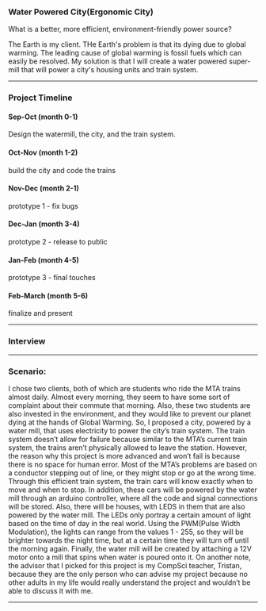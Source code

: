 ### Water Powered City(Ergonomic City)

What is a better, more efficient, environment-friendly power source?

The Earth is my client. THe Earth's problem is that its dying due to global warming. The leading cause of global warming is fossil fuels which can easily be resolved. My solution is that I will create a water powered super-mill that will power a city's housing units and train system. 

_________________________________________________________________________


### Project Timeline

#### Sep-Oct    (month 0-1)
Design the watermill, the city, and the train system.

#### Oct-Nov    (month 1-2)
build the city and code the trains

#### Nov-Dec    (month 2-1)
prototype 1 - fix bugs
#### Dec-Jan    (month 3-4)
prototype 2 - release to public
#### Jan-Feb    (month 4-5)
prototype 3 - final touches
#### Feb-March  (month 5-6)
finalize and present


_________________________________________________________________________

### Interview





_________________________________________________________________________

### Scenario:

  I chose two clients, both of which are students who ride the MTA trains almost daily. Almost every morning, they seem to have some sort of complaint about their commute that morning. Also, these two students are also invested in the environment, and they would like to prevent our planet dying at the hands of Global Warming. So, I proposed a city, powered by a water mill, that uses electricity to power the city’s train system. The train system doesn’t allow for failure because similar to the MTA’s current train system, the trains aren’t physically allowed to leave the station. However, the reason why this project is more advanced and won’t fail is because there is no space for human error. Most of the MTA’s problems are based on a conductor stepping out of line, or they might stop or go at the wrong time. Through this efficient train system, the train cars will know exactly when to move and when to stop. In addition, these cars will be powered by the water mill through an arduino controller, where all the code and signal connections will be stored. Also, there will be houses, with  LEDS in them that are also powered by the water mill. The LEDs only portray a certain amount of light based on the time of day in the real world. Using the PWM(Pulse Width Modulation), the lights can range from the values 1 - 255, so they will be brighter towards the night time, but at a certain time they will turn off until the morning again. Finally, the water mill will be created by attaching a 12V motor onto a mill that spins when water is poured onto it. On another note, the advisor that I picked for this project is my CompSci teacher, Tristan, because they are the only person who can advise my project because no other adults in my life would really understand the project and wouldn’t be able to discuss it with me. 


_________________________________________________________________________









